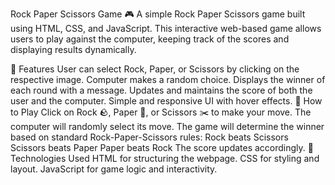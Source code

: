 Rock Paper Scissors Game 🎮
A simple Rock Paper Scissors game built using HTML, CSS, and JavaScript. This interactive web-based game allows users to play against the computer, keeping track of the scores and displaying results dynamically.

🔹 Features
User can select Rock, Paper, or Scissors by clicking on the respective image.
Computer makes a random choice.
Displays the winner of each round with a message.
Updates and maintains the score of both the user and the computer.
Simple and responsive UI with hover effects.
🔹 How to Play
Click on Rock 🪨, Paper 📄, or Scissors ✂️ to make your move.
The computer will randomly select its move.
The game will determine the winner based on standard Rock-Paper-Scissors rules:
Rock beats Scissors
Scissors beats Paper
Paper beats Rock
The score updates accordingly.
🔹 Technologies Used
HTML for structuring the webpage.
CSS for styling and layout.
JavaScript for game logic and interactivity.
